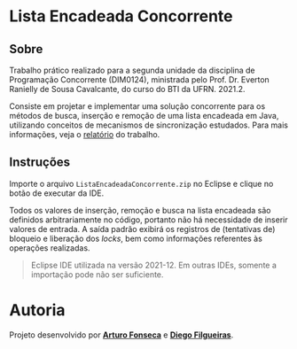 # Lista Encadeada Concorrente

## Sobre

Trabalho prático realizado para a segunda unidade da disciplina de Programação Concorrente (DIM0124), ministrada pelo Prof. Dr. Everton Ranielly de Sousa Cavalcante, do curso do BTI da UFRN. 2021.2.

Consiste em projetar e implementar uma solução concorrente para os métodos de busca, inserção e remoção de uma lista encadeada em Java, utilizando conceitos de mecanismos de sincronização estudados. Para mais informações, veja o [relatório](https://github.com/arturo32/lista-encadeada-concorrente/blob/master/docs/Relat%C3%B3rio%20Programa%C3%A7%C3%A3o%20Concorrente%20-%20Lista%20Encadeada.pdf) do trabalho.

## Instruções

Importe o arquivo `ListaEncadeadaConcorrente.zip` no Eclipse e clique no botão de executar da IDE.

Todos os valores de inserção, remoção e busca na lista encadeada são definidos arbitrariamente no código, portanto não há necessidade de inserir valores de entrada. A saída padrão exibirá os registros de (tentativas de) bloqueio e liberação dos _locks_, bem como informações referentes às operações realizadas.

> Eclipse IDE utilizada na versão 2021-12. Em outras IDEs, somente a importação pode não ser suficiente.

# Autoria
Projeto desenvolvido por [**Arturo Fonseca**](https://github.com/arturo32) e [**Diego Filgueiras**](https://github.com/diegofilbal).